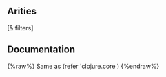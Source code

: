 ## Arities
[& filters]

## Documentation
{%raw%}
Same as (refer 'clojure.core <filters>)
{%endraw%}
